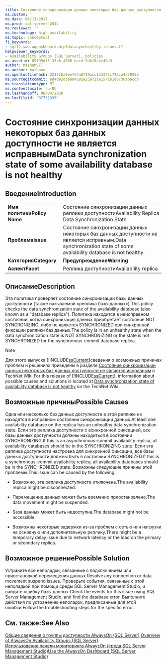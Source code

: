 ```yaml
---
title: Состояние синхронизации данных некоторых баз данных доступности не находится в рабочем состоянии | Документы Майкрософт
ms.custom: ''
ms.date: 06/13/2017
ms.prod: sql-server-2014
ms.reviewer: ''
ms.technology: high-availability
ms.topic: conceptual
f1_keywords:
- sql12.swb.agdashboard.drp3datasynchealthy.issues.f1
helpviewer_keywords:
- Availability Groups [SQL Server], policies
ms.assetid: 89f95d15-33c6-4768-bccd-9dbf8c4f49a9
author: MashaMSFT
ms.author: mathoma
ms.openlocfilehash: 221f25a1ee7e4a8719acc133372c742ca4a79303
ms.sourcegitcommit: ad4d92dce894592a259721a1571b1d8736abacdb
ms.translationtype: MT
ms.contentlocale: ru-RU
ms.lasthandoff: 08/04/2020
ms.locfileid: "87752335"
---
```

# <a name="data-synchronization-state-of-some-availability-database-is-not-healthy"></a><span data-ttu-id="47887-102">Состояние синхронизации данных некоторых баз данных доступности не является исправным</span><span class="sxs-lookup"><span data-stu-id="47887-102">Data synchronization state of some availability database is not healthy</span></span>
    
## <a name="introduction"></a><span data-ttu-id="47887-103">Введение</span><span class="sxs-lookup"><span data-stu-id="47887-103">Introduction</span></span>  
  
|||  
|-|-|  
|<span data-ttu-id="47887-104">**Имя политики**</span><span class="sxs-lookup"><span data-stu-id="47887-104">**Policy Name**</span></span>|<span data-ttu-id="47887-105">Состояние синхронизации данных реплики доступности</span><span class="sxs-lookup"><span data-stu-id="47887-105">Availability Replica Data Synchronization State</span></span>|  
|<span data-ttu-id="47887-106">**Проблема**</span><span class="sxs-lookup"><span data-stu-id="47887-106">**Issue**</span></span>|<span data-ttu-id="47887-107">Состояние синхронизации данных некоторых баз данных доступности не является исправным.</span><span class="sxs-lookup"><span data-stu-id="47887-107">Data synchronization state of some availability database is not healthy.</span></span>|  
|<span data-ttu-id="47887-108">**Категория**</span><span class="sxs-lookup"><span data-stu-id="47887-108">**Category**</span></span>|<span data-ttu-id="47887-109">**Предупреждение**</span><span class="sxs-lookup"><span data-stu-id="47887-109">**Warning**</span></span>|  
|<span data-ttu-id="47887-110">**Аспект**</span><span class="sxs-lookup"><span data-stu-id="47887-110">**Facet**</span></span>|<span data-ttu-id="47887-111">Реплика доступности</span><span class="sxs-lookup"><span data-stu-id="47887-111">Availability replica</span></span>|  
  
## <a name="description"></a><span data-ttu-id="47887-112">Описание</span><span class="sxs-lookup"><span data-stu-id="47887-112">Description</span></span>  
 <span data-ttu-id="47887-113">Эта политика проверяет состояние синхронизации базы данных доступности (также называемой «реплика базы данных»).</span><span class="sxs-lookup"><span data-stu-id="47887-113">This policy checks the data synchronization state of the availability database (also known as a "database replica").</span></span> <span data-ttu-id="47887-114">Политика находится в неисправном состоянии, когда синхронизация данных приобретает состояние NOT SYNCRONIZING, либо не является SYNCHRONIZED при синхронной фиксации реплики баз данных.</span><span class="sxs-lookup"><span data-stu-id="47887-114">The policy is in an unhealthy state when the data synchronization state is NOT SYNCHRONIZING or the state is not SYNCHRONIZED for the synchronous-commit database replica.</span></span>  
  
> [!NOTE]  
>  <span data-ttu-id="47887-115">Для этого выпуска [!INCLUDE[ssCurrent](../../../includes/sscurrent-md.md)]сведения о возможных причинах проблем и решениях приведены в разделе [Состояние синхронизации данных некоторых баз данных доступности не является исправным](https://go.microsoft.com/fwlink/p/?LinkId=220863) в TechNet Wiki.</span><span class="sxs-lookup"><span data-stu-id="47887-115">For this release of [!INCLUDE[ssCurrent](../../../includes/sscurrent-md.md)], information about possible causes and solutions is located at [Data synchronization state of availability database is not healthy](https://go.microsoft.com/fwlink/p/?LinkId=220863) on the TechNet Wiki.</span></span>  
  
## <a name="possible-causes"></a><span data-ttu-id="47887-116">Возможные причины</span><span class="sxs-lookup"><span data-stu-id="47887-116">Possible Causes</span></span>  
 <span data-ttu-id="47887-117">Одна или несколько баз данных доступности в этой реплике не находятся в исправном состоянии синхронизации данных.</span><span class="sxs-lookup"><span data-stu-id="47887-117">At least one availability database on the replica has an unhealthy data synchronization state.</span></span> <span data-ttu-id="47887-118">Если это реплика доступности с асинхронной фиксацией, все базы данных доступности должны находиться в состоянии SYNCHRONIZING.</span><span class="sxs-lookup"><span data-stu-id="47887-118">If this is an asynchronous-commit availability replica, all availability databases should be in the SYNCHRONIZING state.</span></span> <span data-ttu-id="47887-119">Если эта реплика доступности настроена для синхронной фиксации, все базы данных доступности должны быть в состоянии SYNCHRONIZED.</span><span class="sxs-lookup"><span data-stu-id="47887-119">If this is a synchronous-commit availability replica, all availability databases should be in the SYNCHRONIZED state.</span></span> <span data-ttu-id="47887-120">Возможны следующие причины этой проблемы.</span><span class="sxs-lookup"><span data-stu-id="47887-120">This issue can be caused by the following:</span></span>  
  
-   <span data-ttu-id="47887-121">Возможно, эта реплика доступности отключена.</span><span class="sxs-lookup"><span data-stu-id="47887-121">The availability replica might be disconnected.</span></span>  
  
-   <span data-ttu-id="47887-122">Перемещение данных может быть временно приостановлено.</span><span class="sxs-lookup"><span data-stu-id="47887-122">The data movement might be suspended.</span></span>  
  
-   <span data-ttu-id="47887-123">База данных может быть недоступна.</span><span class="sxs-lookup"><span data-stu-id="47887-123">The database might not be accessible.</span></span>  
  
-   <span data-ttu-id="47887-124">Возможны некоторые задержки из-за проблем с сетью или нагрузки на основную или дополнительную реплику.</span><span class="sxs-lookup"><span data-stu-id="47887-124">There might be a temporary delay issue due to network latency or the load on the primary or secondary replica.</span></span>  
  
## <a name="possible-solution"></a><span data-ttu-id="47887-125">Возможное решение</span><span class="sxs-lookup"><span data-stu-id="47887-125">Possible Solution</span></span>  
 <span data-ttu-id="47887-126">Устраните все неполадки, связанные с подключением или приостановкой перемещения данных.</span><span class="sxs-lookup"><span data-stu-id="47887-126">Resolve any connection or data movement suspend issues.</span></span> <span data-ttu-id="47887-127">Проверьте события, связанные с этой неполадкой при помощи среды SQL Server Management Studio, и найдите ошибку базы данных.</span><span class="sxs-lookup"><span data-stu-id="47887-127">Check the events for this issue using SQL Server Management Studio, and find the database error.</span></span> <span data-ttu-id="47887-128">Выполните действия по устранению неполадок, предписанные для этой ошибки.</span><span class="sxs-lookup"><span data-stu-id="47887-128">Follow the troubleshooting steps for the specific error.</span></span>  
  
## <a name="see-also"></a><span data-ttu-id="47887-129">См. также:</span><span class="sxs-lookup"><span data-stu-id="47887-129">See Also</span></span>  
 <span data-ttu-id="47887-130">[Общие сведения о группы доступности AlwaysOn &#40;SQL Server&#41;](overview-of-always-on-availability-groups-sql-server.md) </span><span class="sxs-lookup"><span data-stu-id="47887-130">[Overview of AlwaysOn Availability Groups &#40;SQL Server&#41;](overview-of-always-on-availability-groups-sql-server.md) </span></span>  
 [<span data-ttu-id="47887-131">Использование панели мониторинга AlwaysOn (среда SQL Server Management Studio)</span><span class="sxs-lookup"><span data-stu-id="47887-131">Use the AlwaysOn Dashboard &#40;SQL Server Management Studio&#41;</span></span>](use-the-always-on-dashboard-sql-server-management-studio.md)  
  
  
